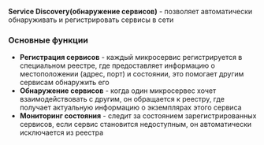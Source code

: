**Service Discovery(обнаружение сервисов)** - позволяет автоматически обнаруживать и регистрировать сервисы в сети
### Основные функции
- **Регистрация сервисов** - каждый микросервис регистрируется в специальном реестре, где предоставляет информацию о местоположении (адрес, порт) и состоянии, это помогает другим сервисам обнаружить его 
- **Обнаружение сервисов** - когда один микросервес хочет взаимодействовать с другим, он обращается к реестру, где получает актуальную информацию о экземплярах этого сервиса
- **Мониторинг состояния** - следит за состоянием зарегистрированных сервисов, если сервис становится недоступным, он автоматически исключается из реестра
